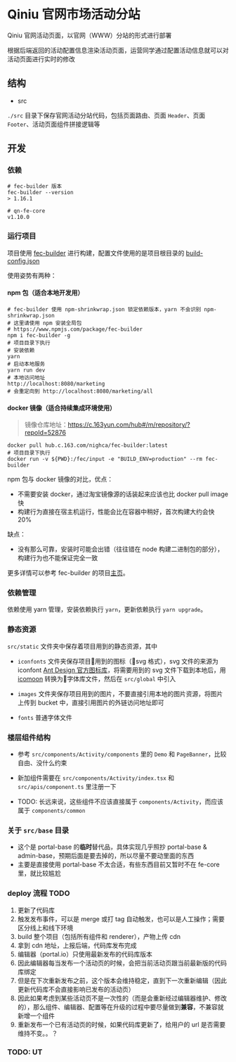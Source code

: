 # Qiniu 官网市场活动分站

Qiniu 官网活动页面，以官网（WWW）分站的形式进行部署

根据后端返回的活动配置信息渲染活动页面，运营同学通过配置活动信息就可以对活动页面进行实时的修改

## 结构

- src

`./src` 目录下保存官网活动分站代码，包括页面路由、页面 `Header`、页面 `Footer`、活动页面组件拼接逻辑等

## 开发

### 依赖

```shell
# fec-builder 版本
fec-builder --version
> 1.16.1

# qn-fe-core
v1.10.0
```

### 运行项目

项目使用 [fec-builder](https://github.com/Front-End-Engineering-Cloud/builder) 进行构建，配置文件使用的是项目根目录的 [build-config.json](./build-config.json)

使用姿势有两种：

#### npm 包（适合本地开发用）

```shell
# fec-builder 使用 npm-shrinkwrap.json 锁定依赖版本，yarn 不会识别 npm-shrinkwrap.json
# 这里请使用 npm 安装全局包
# https://www.npmjs.com/package/fec-builder
npm i fec-builder -g
# 项目目录下执行
# 安装依赖
yarn
# 启动本地服务
yarn run dev
# 本地访问地址
http://localhost:8080/marketing
# 会重定向到 http://localhost:8080/marketing/all
```

#### docker 镜像（适合持续集成环境使用）

> 镜像仓库地址：https://c.163yun.com/hub#/m/repository/?repoId=52876

```shell
docker pull hub.c.163.com/nighca/fec-builder:latest
# 项目目录下执行
docker run -v ${PWD}:/fec/input -e "BUILD_ENV=production" --rm fec-builder
```

npm 包与 docker 镜像的对比，优点：

* 不需要安装 docker，通过淘宝镜像源的话装起来应该也比 docker pull image 快
* 构建行为直接在宿主机运行，性能会比在容器中稍好，首次构建大约会快 20%

缺点：

* 没有那么可靠，安装时可能会出错（往往错在 node 构建二进制包的部分），构建行为也不能保证完全一致

更多详情可以参考 fec-builder 的项目[主页](https://github.com/Front-End-Engineering-Cloud/builder)。

### 依赖管理

依赖使用 yarn 管理，安装依赖执行 `yarn`，更新依赖执行 `yarn upgrade`。

### 静态资源

```src/static``` 文件夹中保存着项目用到的静态资源，其中

- ```iconfonts``` 文件夹保存项目用到的图标（svg 格式），svg 文件的来源为 iconfont [Ant Design 官方图标库](https://www.iconfont.cn/collections/detail?spm=a313x.7781069.1998910419.de12df413&cid=9402)，将需要用到的 svg 文件下载到本地后，用 [icomoon](https://icomoon.io/app/#/select) 转换为字体库文件，然后在 ```src/global``` 中引入

- ```images``` 文件夹保存项目用到的图片，不要直接引用本地的图片资源，将图片上传到 bucket 中，直接引用图片的外链访问地址即可

- ```fonts``` 普通字体文件

### 楼层组件结构

- 参考 `src/components/Activity/components` 里的 `Demo` 和 `PageBanner`，比较自由、没什么约束

- 新加组件需要在 `src/components/Activity/index.tsx` 和 `src/apis/component.ts` 里注册一下

- TODO: 长远来说，这些组件不应该直接属于 `components/Activity`，而应该属于 `components/common`

### 关于 `src/base` 目录

- 这个是 portal-base 的**临时**替代品，具体实现几乎照抄 portal-base & admin-base，预期后面是要去掉的，所以尽量不要动里面的东西
- 主要是直接使用 portal-base 不太合适，有些东西目前又暂时不在 fe-core 里，就比较尴尬

### deploy 流程 TODO

1. 更新了代码库
2. 触发发布事件，可以是 merge 或打 tag 自动触发，也可以是人工操作；需要区分线上和线下环境
3. build 整个项目（包括所有组件和 renderer），产物上传 cdn
4. 拿到 cdn 地址，上报后端，代码库发布完成
5. 编辑器（portal.io）只使用最新发布的代码库版本
6. 因此编辑器每当发布一个活动页的时候，会把当前活动页跟当前最新版的代码库绑定
7. 但是在下次重新发布之前，这个版本会维持稳定，直到下一次重新编辑（因此更新代码库不会直接影响已发布的活动页）
8. 因此如果考虑到某些活动页不是一次性的（而是会重新经过编辑器维护、修改的），那么组件、编辑器、配置等在升级的过程中要尽量做到**兼容**，不兼容就新增一个组件
9. 重新发布一个已有活动页的时候，如果代码库更新了，给用户的 url 是否需要维持不变。。？

### TODO: UT
